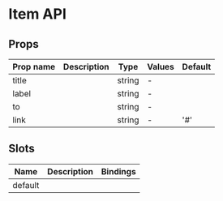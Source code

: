 # Item API

## Props

| Prop name | Description | Type   | Values | Default |
| --------- | ----------- | ------ | ------ | ------- |
| title     |             | string | -      |         |
| label     |             | string | -      |         |
| to        |             | string | -      |         |
| link      |             | string | -      | '#'     |

## Slots

| Name    | Description | Bindings |
| ------- | ----------- | -------- |
| default |             |          |
